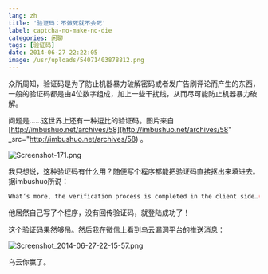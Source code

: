 ```yaml
---
lang: zh
title: '验证码：不做死就不会死'
label: captcha-no-make-no-die
categories: 闲聊
tags: [验证码]
date: 2014-06-27 22:22:05
image: /usr/uploads/54071403878812.png
---
```

众所周知，验证码是为了防止机器暴力破解密码或者发广告刷评论而产生的东西，一般的验证码都是由4位数字组成，加上一些干扰线，从而尽可能防止机器暴力破解。

问题是……这世界上还有一种逗比的验证码。图片来自 [http://imbushuo.net/archives/58](http://imbushuo.net/archives/58" _src="http://imbushuo.net/archives/58) 。

<img src="/usr/uploads/54071403878812.png" title="Screenshot-171.png"/>

我只想说，这种验证码有什么用？随便写个程序都能把验证码直接抠出来填进去。据imbushuo所说：

```bash
What’s more, the verification process is completed in the client side…(later I found that I could bypass the CAPTCHA by sending the HTTP request directly.)
```

他居然自己写了个程序，没有回传验证码，就登陆成功了！

这个验证码果然够吊。然后我在微信上看到乌云漏洞平台的推送消息：

<img src="/usr/uploads/20140627/1403878899112717.png" title="Screenshot_2014-06-27-22-15-57.png"/>

乌云你赢了。
